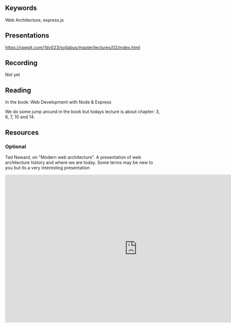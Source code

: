 ## Keywords
Web Architecture, express.js

## Presentations

https://rawgit.com/1dv023/syllabus/master/lectures/02/index.html

## Recording
Not yet

## Reading
In the book: Web Development with Node & Express

We do some jump around in the book but todays lecture is about chapter: 3, 6, 7, 10 and 14.

## Resources

### Optional
Ted Neward, on "Modern web architecture". A presentation of web architecture history and where we are today.
Some terms may be new to you but its a very interesting presentation
<iframe width="854" height="480" src="https://www.youtube.com/embed/7ujN5hwhfrs" frameborder="0" allowfullscreen></iframe>
